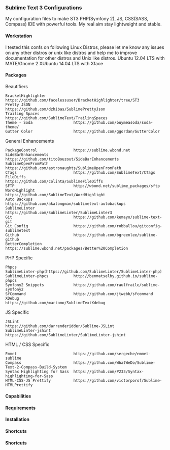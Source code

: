 ### Sublime Text 3 Configurations

My configuration files to make ST3 PHP(Symfony 2), JS, CSS(SASS, Compass) IDE with powerful tools. My real aim stay lightweight and stable.

#### Workstation

I tested this confs on following Linux Distros, please let me know any issues on any other distros or unix like distros and help me to improve documentation for other distros and Unix like distros. 
Ubuntu 12.04 LTS with MATE/Gnome 2
XUbuntu 14.04 LTS with Xface
#### Packages

  Beautifiers

    BracketHighlighter            https://github.com/facelessuser/BracketHighlighter/tree/ST3
    Pretty JSON                   https://github.com/dzhibas/SublimePrettyJson
    Trailing Spaces               https://github.com/SublimeText/TrailingSpaces
    Theme - Soda                  https://github.com/buymeasoda/soda-theme/
    Gutter Color                  https://github.com/ggordan/GutterColor

  General Enhancements

    PackageControl                https://sublime.wbond.net
    SideBarEnhancements           https://github.com/titoBouzout/SideBarEnhancements
    SublimeOpenFromPath           https://github.com/astronaughts/SublimeOpenFromPath
    CTags                         https://github.com/SublimeText/CTags
    FileDiffs                     https://github.com/colinta/SublimeFileDiffs
    SFTP                          http://wbond.net/sublime_packages/sftp
    WordHighlight                 https://github.com/SublimeText/WordHighlight
    Auto Backups                  https://github.com/akalongman/sublimetext-autobackups
    SublimeLinter                 https://github.com/SublimeLinter/SublimeLinter3
    Git                           https://github.com/kemayo/sublime-text-git
    Git Config                    https://github.com/robballou/gitconfig-sublimetext
    Github                        https://github.com/bgreenlee/sublime-github
    BetterCompletion              https://sublime.wbond.net/packages/Better%20Completion
  PHP Specific

    Phpcs
    SublimeLinter-php(https://github.com/SublimeLinter/SublimeLinter-php)
    SublimeLinter-phpcs           http://benmatselby.github.io/sublime-phpcs
    Symfony2 Snippets             https://github.com/raulfraile/sublime-symfony2
    SfCommand                     https://github.com/jtwebb/sfcommand
    XDebug                        https://github.com/martomo/SublimeTextXdebug

  JS Specific

    JSLint                        https://github.com/darrenderidder/Sublime-JSLint
    SublimeLinter-jshint          https://github.com/SublimeLinter/SublimeLinter-jshint

  HTML / CSS Specific

    Emmet                         https://github.com/sergeche/emmet-sublime
    Compass                       https://github.com/WhatWeDo/Sublime-Text-2-Compass-Build-System
    Syntax Highlighting for Sass  https://github.com/P233/Syntax-highlighting-for-Sass
    HTML-CSS-JS Prettify          https://github.com/victorporof/Sublime-HTMLPrettify



#### Capabilities

#### Requirements

#### Installation

#### Shortcuts

#### Shortcuts
